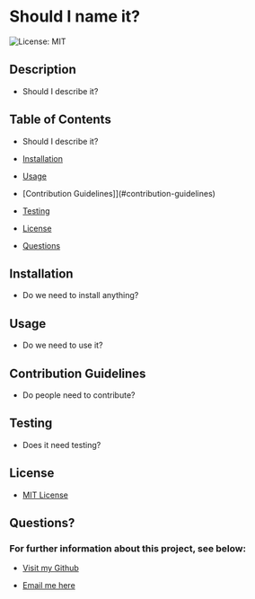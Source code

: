 # Should I name it?

![License: MIT](https://img.shields.io/badge/License-MIT-yellow.svg)

## Description 
 - Should I describe it?

## Table of Contents 
 - Should I describe it?

 - [Installation](#installation)
 - [Usage](#usage)
 - [Contribution Guidelines]](#contribution-guidelines)
 - [Testing](#testing)
 - [License](#license)
 - [Questions](#questions)

## Installation 
 - Do we need to install anything?

## Usage 
 - Do we need to use it?

## Contribution Guidelines 
 - Do people need to contribute?

## Testing 
 - Does it need testing?

## License 
 - [MIT License](https://opensource.org/licenses/MIT)

## Questions? 

### For further information about this project, see below: 
 - [Visit my Github](https://github.com/github)

 - [Email me here](mailto:github@github.com)
